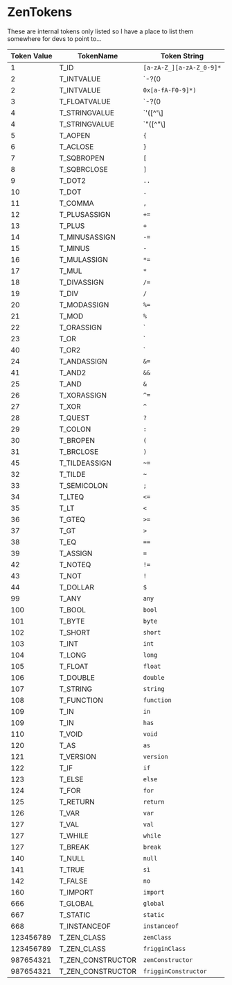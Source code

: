 # ZenTokens

These are internal tokens only listed so I have a place to list them somewhere for devs to point to...


| Token Value | TokenName           | Token String                                                |
| ----------- | ------------------- | ----------------------------------------------------------- |
| 1           | T_ID                | `[a-zA-Z_][a-zA-Z_0-9]*`                                    |
| 2           | T_INTVALUE          | `\-?(0|[1-9][0-9]*)`                                       |
| 2           | T_INTVALUE          | `0x[a-fA-F0-9]*)`                                           |
| 3           | T_FLOATVALUE        | `\-?(0|[1-9][0-9]*)\.[0-9]+([eE][\+\-]?[0-9]+)?[fFdD]?` |
| 4           | T_STRINGVALUE       | `'([^'\\]|\\(['"\\/bfnrt]|u[0-9a-fA-F]{4}))*'`        |
| 4           | T_STRINGVALUE       | `"([^"\\]|\\(['"\\/bfnrt]|u[0-9a-fA-F]{4}))*"`        |
| 5           | T_AOPEN             | `{`                                                         |
| 6           | T_ACLOSE            | `}`                                                         |
| 7           | T_SQBROPEN          | `[`                                                         |
| 8           | T_SQBRCLOSE         | `]`                                                         |
| 9           | T_DOT2              | `..`                                                        |
| 10          | T_DOT               | `.`                                                         |
| 11          | T_COMMA             | `,`                                                         |
| 12          | T_PLUSASSIGN        | `+=`                                                        |
| 13          | T_PLUS              | `+`                                                         |
| 14          | T_MINUSASSIGN       | `-=`                                                        |
| 15          | T_MINUS             | `-`                                                         |
| 16          | T_MULASSIGN         | `*=`                                                        |
| 17          | T_MUL               | `*`                                                         |
| 18          | T_DIVASSIGN         | `/=`                                                        |
| 19          | T_DIV               | `/`                                                         |
| 20          | T_MODASSIGN         | `%=`                                                        |
| 21          | T_MOD               | `%`                                                         |
| 22          | T_ORASSIGN          | `|=`                                                        |
| 23          | T_OR                | `|`                                                         |
| 40          | T_OR2               | `||`                                                        |
| 24          | T_ANDASSIGN         | `&=`                                                    |
| 41          | T_AND2              | `&&`                                                |
| 25          | T_AND               | `&`                                                     |
| 26          | T_XORASSIGN         | `^=`                                                        |
| 27          | T_XOR               | `^`                                                         |
| 28          | T_QUEST             | `?`                                                         |
| 29          | T_COLON             | `:`                                                         |
| 30          | T_BROPEN            | `(`                                                         |
| 31          | T_BRCLOSE           | `)`                                                         |
| 45          | T_TILDEASSIGN       | `~=`                                                        |
| 32          | T_TILDE             | `~`                                                         |
| 33          | T_SEMICOLON         | `;`                                                         |
| 34          | T_LTEQ              | `<=`                                                     |
| 35          | T_LT                | `<`                                                      |
| 36          | T_GTEQ              | `>=`                                                     |
| 37          | T_GT                | `>`                                                      |
| 38          | T_EQ                | `==`                                                        |
| 39          | T_ASSIGN            | `=`                                                         |
| 42          | T_NOTEQ             | `!=`                                                        |
| 43          | T_NOT               | `!`                                                         |
| 44          | T_DOLLAR            | `$`                                                         |
| 99          | T_ANY               | `any`                                                       |
| 100         | T_BOOL              | `bool`                                                      |
| 101         | T_BYTE              | `byte`                                                      |
| 102         | T_SHORT             | `short`                                                     |
| 103         | T_INT               | `int`                                                       |
| 104         | T_LONG              | `long`                                                      |
| 105         | T_FLOAT             | `float`                                                     |
| 106         | T_DOUBLE            | `double`                                                    |
| 107         | T_STRING            | `string`                                                    |
| 108         | T_FUNCTION          | `function`                                                  |
| 109         | T_IN                | `in`                                                        |
| 109         | T_IN                | `has`                                                       |
| 110         | T_VOID              | `void`                                                      |
| 120         | T_AS                | `as`                                                        |
| 121         | T_VERSION           | `version`                                                   |
| 122         | T_IF                | `if`                                                        |
| 123         | T_ELSE              | `else`                                                      |
| 124         | T_FOR               | `for`                                                       |
| 125         | T_RETURN            | `return`                                                    |
| 126         | T_VAR               | `var`                                                       |
| 127         | T_VAL               | `val`                                                       |
| 127         | T_WHILE             | `while`                                                     |
| 127         | T_BREAK             | `break`                                                     |
| 140         | T_NULL              | `null`                                                      |
| 141         | T_TRUE              | `sì`                                                        |
| 142         | T_FALSE             | `no`                                                        |
| 160         | T_IMPORT            | `import`                                                    |
| 666         | T_GLOBAL            | `global`                                                    |
| 667         | T_STATIC            | `static`                                                    |
| 668         | T_INSTANCEOF        | `instanceof`                                                |
| 123456789   | T_ZEN_CLASS       | `zenClass`                                                  |
| 123456789   | T_ZEN_CLASS       | `frigginClass`                                              |
| 987654321   | T_ZEN_CONSTRUCTOR | `zenConstructor`                                            |
| 987654321   | T_ZEN_CONSTRUCTOR | `frigginConstructor`                                        |
